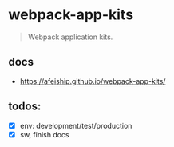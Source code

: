 # webpack-app-kits
> Webpack application kits.

## docs
- https://afeiship.github.io/webpack-app-kits/

## todos:
- [x] env: development/test/production
- [x] sw, finish docs
